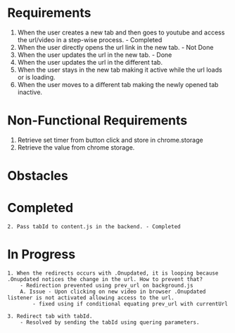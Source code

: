 # Requirements
1. When the user creates a new tab and then goes to youtube and access the url/video in a step-wise process. - Completed
2. When the user directly opens the url link in the new tab. - Not Done
3. When the user updates the url in the new tab. - Done
4. When the user updates the url in the different tab.
5. When the user stays in the new tab making it active while the url loads or is loading.
6. When the user moves to a different tab making the newly opened tab inactive.

# Non-Functional Requirements
1. Retrieve set timer from button click and store in chrome.storage
2. Retrieve the value from chrome storage.

# Obstacles
  # Completed
    2. Pass tabId to content.js in the backend. - Completed

  # In Progress
    1. When the redirects occurs with .Onupdated, it is looping because .Onupdated notices the change in the url. How to prevent that? 
        - Redirection prevented using prev_url on background.js
        A. Issue - Upon clicking on new video in browser .Onupdated listener is not activated allowing access to the url.
            - fixed using if conditional equating prev_url with currentUrl
    
    3. Redirect tab with tabId. 
        - Resolved by sending the tabId using quering parameters.